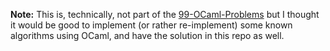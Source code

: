 

**Note:** This is, technically, not part of the [99-OCaml-Problems](https://ocaml.org/problems) but I thought it would be good to implement (or rather re-implement) some known algorithms using OCaml, and have the solution in this repo as well.
